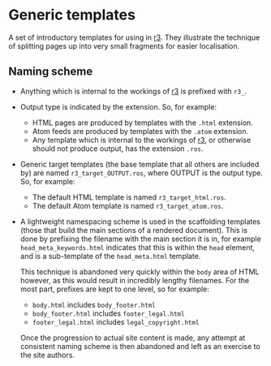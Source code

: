 Generic templates
=================

A set of introductory templates for using in [r3][r3]. They illustrate the
technique of splitting pages up into very small fragments for easier
localisation.


Naming scheme
-------------

*   Anything which is internal to the workings of [r3][r3] is prefixed with
    `r3_`.

*   Output type is indicated by the extension. So, for example:
    *   HTML pages are produced by templates with the `.html` extension.
    *   Atom feeds are produced by templates with the `.atom` extension.
    *   Any template which is internal to the workings of [r3][r3], or
        otherwise should not produce output, has the extension `.ros`.

*   Generic target templates (the base template that all others are included 
    by) are named `r3_target_OUTPUT.ros`, where OUTPUT is the output type. So,
    for example:
    *   The default HTML template is named `r3_target_html.ros`.
    *   The default Atom template is named `r3_target_atom.ros`.

*   A lightweight namespacing scheme is used in the scaffolding templates
    (those that build the main sections of a rendered document). This is done
    by prefixing the filename with the main section it is in, for example
    `head_meta_keywords.html` indicates that this is within the `head` 
    element, and is a sub-template of the `head_meta.html` template.
    
    This technique is abandoned very quickly within the `body` area of HTML
    however, as this would result in incredibly lengthy filenames. For the
    most part, prefixes are kept to one level, so for example:
    *   `body.html` includes `body_footer.html`
    *   `body_footer.html` includes `footer_legal.html`
    *   `footer_legal.html` includes `legal_copyright.html`
    
    Once the progression to actual site content is made, any attempt at
    consistent naming scheme is then abandoned and left as an exercise to the
    site authors.


[r3]:http://developer.yahoo.com/r3/
